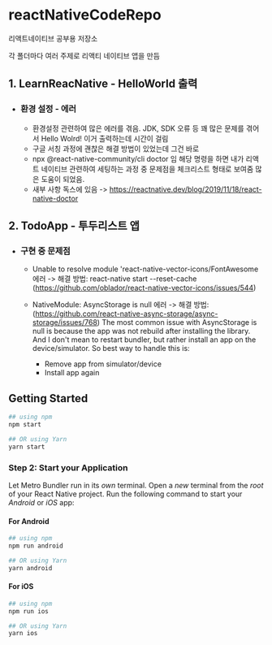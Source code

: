 # reactNativeCodeRepo

리액트네이티브 공부용 저장소

각 폴더마다 여러 주제로 리액티 네이티브 앱을 만듬

## 1. LearnReacNative - HelloWorld 출력

- ### 환경 설정 - 에러
  - 환경설정 관련하여 많은 에러를 겪음. JDK, SDK 오류 등 꽤 많은 문제를 겪어서 Hello Wolrd! 이거 출력하는데 시간이 걸림
  - 구글 서칭 과정에 괜찮은 해결 방법이 있었는데 그건 바로
  - npx @react-native-community/cli doctor 임 해당 명령을 하면 내가 리액트 네이티브 관련하여 세팅하는 과정 중 문제점을 체크리스트 형태로 보여줌 많은 도움이 되었음.
  - 새부 사항 독스에 있음 -> https://reactnative.dev/blog/2019/11/18/react-native-doctor

## 2. TodoApp - 투두리스트 앱

- ### 구현 중 문제점

  - Unable to resolve module 'react-native-vector-icons/FontAwesome 에러
    -> 해결 방법: react-native start --reset-cache (https://github.com/oblador/react-native-vector-icons/issues/544)
  - NativeModule: AsyncStorage is null 에러
    -> 해결 방법: (https://github.com/react-native-async-storage/async-storage/issues/768)
    The most common issue with AsyncStorage is null is because the app was not rebuild after installing the library. And I don't mean to restart bundler, but rather install an app on the device/simulator. So best way to handle this is:

    - Remove app from simulator/device
    - Install app again

## Getting Started

```bash
## using npm
npm start

## OR using Yarn
yarn start
```

### Step 2: Start your Application

Let Metro Bundler run in its _own_ terminal. Open a _new_ terminal from the _root_ of your React Native project. Run the following command to start your _Android_ or _iOS_ app:

#### For Android

```bash
## using npm
npm run android

## OR using Yarn
yarn android
```

#### For iOS

```bash
## using npm
npm run ios

## OR using Yarn
yarn ios
```
